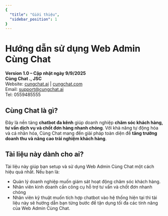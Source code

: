```yaml
---
{
  "title": "Giới thiệu",
  "sidebar_position": 1
}
---
```


# Hướng dẫn sử dụng Web Admin Cùng Chat

**Version 1.0 – Cập nhật ngày 9/9/2025**  
**Cùng Chat ., JSC**  
Website: [cungchat.ai](https://cungchat.ai) | [cungchat.com](https://cungchat.com)  
Email: [support@cungchat.ai](mailto:support@cungchat.ai)  
Tel: 0559485555

## Cùng Chat là gì?
Đây là nền tảng **chatbot đa kênh** giúp doanh nghiệp **chăm sóc khách hàng, tư vấn dịch vụ và chốt đơn hàng nhanh chóng**.
Với khả năng tự động hóa và cá nhân hóa, Cùng Chat mang đến giải pháp toàn diện để **tăng trưởng doanh thu và nâng cao trải nghiệm khách hàng**.

## Tài liệu này dành cho ai?
Tài liệu này giúp bạn setup và sử dụng Web Admin Cùng Chat một cách hiệu quả nhất.
Nếu bạn là:
- Quản lý doanh nghiệp muốn giám sát hoạt động chăm sóc khách hàng.
- Nhân viên kinh doanh cần công cụ hỗ trợ tư vấn và chốt đơn nhanh chóng
- Nhân viên kỹ thuật muốn tích hợp chatbot vào hệ thống hiện tại
  thì tài liệu này sẽ hướng dẫn bạn từng bước để tận dụng tối đa các tính năng của Web Admin Cùng Chat.
